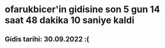 # ofarukbicer'in gidisine son 5 gun 14 saat 48 dakika 10 saniye kaldi

## Gidis tarihi: 30.09.2022 :(